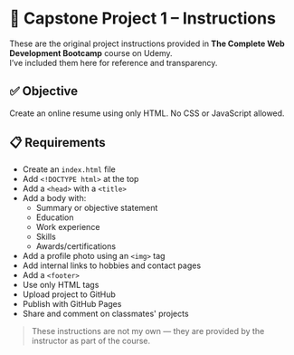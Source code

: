 # 📘 Capstone Project 1 – Instructions

These are the original project instructions provided in **The Complete Web Development Bootcamp** course on Udemy.  
I’ve included them here for reference and transparency.

## ✅ Objective

Create an online resume using only HTML. No CSS or JavaScript allowed.

## 📋 Requirements

- Create an `index.html` file
- Add `<!DOCTYPE html>` at the top
- Add a `<head>` with a `<title>`
- Add a body with:
  - Summary or objective statement
  - Education
  - Work experience
  - Skills
  - Awards/certifications
- Add a profile photo using an `<img>` tag
- Add internal links to hobbies and contact pages
- Add a `<footer>`
- Use only HTML tags
- Upload project to GitHub
- Publish with GitHub Pages
- Share and comment on classmates' projects

> These instructions are not my own — they are provided by the instructor as part of the course.
